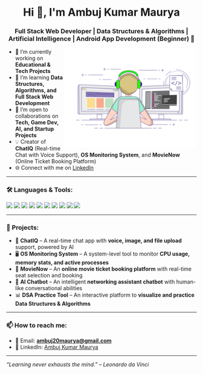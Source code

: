 <h1 align="center">Hi 👋, I'm Ambuj Kumar Maurya</h1>
<h3 align="center">Full Stack Web Developer | Data Structures & Algorithms | Artificial Intelligence | Android App Development (Beginner) 🎥</h3>

<img align="right" alt="Coding" width="350" src="https://raw.githubusercontent.com/devSouvik/devSouvik/master/gif3.gif">

- 🔭 I’m currently working on **Educational & Tech Projects**
- 🌱 I’m learning **Data Structures, Algorithms, and Full Stack Web Development**
- 👯 I’m open to collaborations on **Tech, Game Dev, AI, and Startup Projects**
- 💡 Creator of **ChatIQ** (Real-time Chat with Voice Support), **OS Monitoring System**, and **MovieNow** (Online Ticket Booking Platform)
- 🌐 Connect with me on [LinkedIn](https://www.linkedin.com/in/21ambuj)

---

### 🛠️ Languages & Tools:
<p>
  <img src="https://img.shields.io/badge/C++-00599C?style=for-the-badge&logo=c%2B%2B&logoColor=white"/>
  <img src="https://img.shields.io/badge/C-000080?style=for-the-badge&logo=c&logoColor=white"/>
  <img src="https://img.shields.io/badge/Java-ED8B00?style=for-the-badge&logo=java&logoColor=white"/>
  <img src="https://img.shields.io/badge/Python-3776AB?style=for-the-badge&logo=python&logoColor=white"/>
  <img src="https://img.shields.io/badge/HTML-E34F26?style=for-the-badge&logo=html5&logoColor=white"/>
  <img src="https://img.shields.io/badge/CSS-1572B6?style=for-the-badge&logo=css3&logoColor=white"/>
  <img src="https://img.shields.io/badge/Tailwind_CSS-38B2AC?style=for-the-badge&logo=tailwind-css&logoColor=white"/>
  <img src="https://img.shields.io/badge/JavaScript-F7DF1E?style=for-the-badge&logo=javascript&logoColor=black"/>
  <img src="https://img.shields.io/badge/DBMS-4479A1?style=for-the-badge&logo=mysql&logoColor=white"/>
  <img src="https://img.shields.io/badge/GitHub-181717?style=for-the-badge&logo=github&logoColor=white"/>
</p>

---

### 🚀 Projects:
- 🎤 **ChatIQ** – A real-time chat app with **voice, image, and file upload** support, powered by AI
- 🖥️ **OS Monitoring System** – A system-level tool to monitor **CPU usage, memory stats, and active processes**
- 🎫 **MovieNow** – An **online movie ticket booking platform** with real-time seat selection and booking
- 🤖 **AI Chatbot** – An intelligent **networking assistant chatbot** with human-like conversational abilities
- 📊 **DSA Practice Tool** – An interactive platform to **visualize and practice Data Structures & Algorithms**

---

### 📫 How to reach me:
- 📧 Email: **ambuj20maurya@gmail.com**
- 🔗 LinkedIn: [Ambuj Kumar Maurya](https://www.linkedin.com/in/21ambuj)

---

_“Learning never exhausts the mind.” – Leonardo da Vinci_
